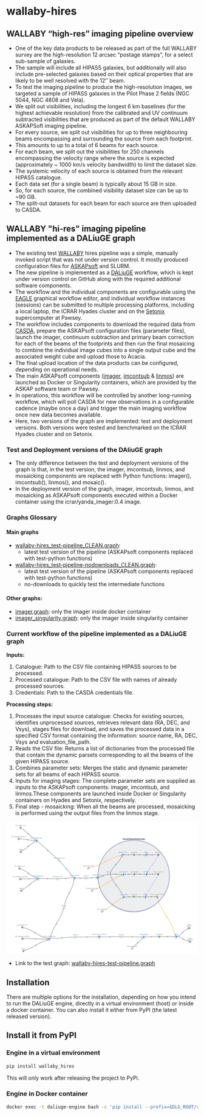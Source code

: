 # wallaby-hires

## WALLABY “high-res” imaging pipeline overview
- One of the key data products to be released as part of the full WALLABY survey are the high-resolution 12 arcsec “postage stamps”, for a select sub-sample of galaxies. 
- The sample will include all HIPASS galaxies, but additionally will also include pre-selected galaxies based on their optical properties that are likely to be well resolved with the 12’’ beam.
- To test the imaging pipeline to produce the high-resolution images, we targeted a sample of HIPASS galaxies in the Pilot Phase 2 fields (NGC 5044, NGC 4808 and Vela). 
- We split out visibilities, including the longest 6 km baselines (for the highest achievable resolution) from the calibrated and UV continuum subtracted visibilities that are produced as part of the default WALLABY ASKAPSoft imaging pipeline.
- For every source, we split out visibilities for up to three neighbouring beams encompassing and surrounding the source from each footprint.
- This amounts to up to a total of 6 beams for each source.
- For each beam, we split out the visibilities for 250 channels encompassing the velocity range where the source is expected (approximately ~ 1000 km/s velocity bandwidth) to limit the dataset size.
- The systemic velocity of each source is obtained from the relevant HIPASS catalogue.
- Each data set (for a single beam) is typically about 15 GB in size.
- So, for each source, the combined visibility dataset size can be up to ~90 GB.
- The split-out datasets for each beam for each source are then uploaded to CASDA.

## WALLABY "hi-res" imaging pipeline implemented as a DALiuGE graph
- The existing test [WALLABY](https://wallaby-survey.org/) hires pipeline was a simple, manually invoked script that was not under version control. It mostly produced configuration files for [ASKAPsoft](https://www.atnf.csiro.au/computing/software/askapsoft/sdp/docs/current/pipelines/introduction.html) and SLURM. 
- The new pipeline is implemented as a [DALiuGE](https://daliuge.readthedocs.io/en/latest/) workflow, which is kept under version control on GitHub along with the required additional software components.
- The workflow and the individual components are configurable using the [EAGLE](https://eagle-dlg.readthedocs.io/en/master/installation.html#) graphical workflow editor, and individual workflow instances (sessions) can be submitted to multiple processing platforms, including a local laptop, the ICRAR Hyades cluster and on the [Setonix](https://pawsey.org.au/systems/setonix/) supercomputer at Pawsey. 
- The workflow includes components to download the required data from [CASDA](https://research.csiro.au/casda/), prepare the ASKAPsoft configuration files (parameter files), launch the imager, continuum subtraction and primary beam correction for each of the beams of the footprints and then run the final mosaicing to combine the individual image cubes into a single output cube and the associated weight cube and upload those to Acacia.
- The final upload location of the data products can be configured, depending on operational needs.
- The main ASKAPsoft components ([imager](https://www.atnf.csiro.au/computing/software/askapsoft/sdp/docs/current/calim/imager.html), [imcontsub](https://www.atnf.csiro.au/computing/software/askapsoft/sdp/docs/current/calim/imcontsub.html) & [linmos](https://www.atnf.csiro.au/computing/software/askapsoft/sdp/docs/current/calim/linmos.html)) are launched as Docker or Singularity containers, which are provided by the ASKAP software team or Pawsey.
- In operations, this workflow will be controlled by another long-running workflow, which will poll CASDA for new observations in a configurable cadence (maybe once a day) and trigger the main imaging workflow once new data becomes available.
- Here, two versions of the graph are implemented: test and deployment versions. Both versions were tested and benchmarked on the ICRAR Hyades cluster and on Setonix. 

### Test and Deployment versions of the DAliuGE graph
- The only difference between the test and deployment versions of the graph is that, in the test version, the imager, imcontsub, linmos, and mosaicking components are replaced with Python functions: imager(), imcontsub(), linmos(), and mosaic().
- In the deployment version of the graph, imager, imcontsub, linmos, and mosaicking as ASKAPsoft components executed within a Docker container using the icrar/yanda_imager:0.4 image.

### Graphs Glossary
#### Main graphs
- [wallaby-hires_test-pipeline_CLEAN.graph](https://github.com/ICRAR/wallaby-hires/blob/main/dlg-graphs/wallaby-hires_test-pipeline_CLEAN.graph):
     - latest test version of the pipeline (ASKAPsoft components replaced with test-python functions)
- [wallaby-hires_test-pipeline-nodownloads_CLEAN.graph](https://github.com/ICRAR/wallaby-hires/blob/main/dlg-graphs/wallaby-hires_test-pipeline-nodownloads_CLEAN.graph):
     - latest test version of the pipeline (ASKAPsoft components replaced with test-python functions)
     - no-downloads to quickly test the intermediate functions

#### Other graphs: 
- [imager.graph](https://github.com/ICRAR/wallaby-hires/blob/main/dlg-graphs/imager.graph): only the imager inside docker container 
- [imager_singularity.graph](https://github.com/ICRAR/wallaby-hires/blob/main/dlg-graphs/imager_singularity.graph): only the imager inside singularity container  

### Current workflow of the pipeline implemented as a DALiuGE graph
**Inputs:** 
1. Catalogue: Path to the CSV file containing HIPASS sources to be processed.
2. Processed catalogue: Path to the CSV file with names of already processed sources.
3. Credentials: Path to the CASDA credentials file.
   
**Processing steps:**
1. Processes the input source catalogue: Checks for existing sources, identifies unprocessed sources, retrieves relevant data (RA, DEC, and Vsys), stages files for download, and saves the processed data in a specified CSV format containing the information: source name, RA, DEC, Vsys and evaluation_file_path. 
2. Reads the CSV file: Returns a list of dictionaries from the processed file that contain the dynamic parsets corresponding to all the beams of the given HIPASS source.
3. Combines parameter sets: Merges the static and dynamic parameter sets for all beams of each HIPASS source.
4. Inputs for imaging stages: The complete parameter sets are supplied as inputs to the ASKAPsoft components: imager, imcontsub, and linmos.These components are launched inside Docker or Singularity containers on Hyades and Setonix, respectively. 
6. Final step - mosaicking: When all the beams are processed, mosaicking is performed using the output files from the linmos stage. 

![Alt text](images/pipeline-test.png)
 - Link to the test graph: [wallaby-hires-test-pipeline.graph](https://eagle.icrar.org/?service=GitHub&repository=ICRAR/wallaby-hires&branch=main&path=dlg-graphs&filename=wallaby-hires_test-pipeline.graph)

## Installation
There are multiple options for the installation, depending on how you intend to run the DALiuGE engine, directly in a virtual environment (host) or inside a docker container. You can also install it either from PyPI (the latest released version).

## Install it from PyPI

### Engine in a virtual environment
```bash
pip install wallaby_hires
```
This will only work after releasing the project to PyPi.
### Engine in Docker container
```bash
docker exec -t daliuge-engine bash -c 'pip install --prefix=$DLG_ROOT/code wallaby_hires'
```

